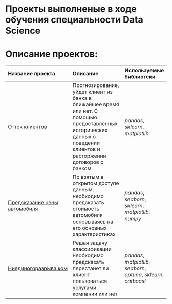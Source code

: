 # Проекты выполненые в ходе обучения специальности Data Science
# Описание проектов:
| Название проекта | Описание | Используемые библиотеки | 
| :---------------------- | :---------------------- | :---------------------- |
| [Отток клиентов](banking_classification) | Прогнозирование, уйдет клиент из банка в ближайшее время или нет. С помощью предоставленных исторических данных о поведении клиентов и расторжении договоров с банком| *pandas*, *sklearn*, *matplotlib* |
| [Предсказание цены автомобиля](the_price_of_cars) | По взятым в открытом доступе данным, необходимо предсказать стоимость автомобиля основываясь на его основных характеристиках | *pandas*, *seaborn*, *sklearn*, *matplotlib*, *numpy* |
| [Ниединогоразрыва.ком](optuna_telecom) | Решая задачу классификации необходимо предсказать перестанет ли клиент пользоваться услугами компании или нет | *pandas*, *matplotlib*, *seaborn*, *optuna*, *sklearn*, *catboost* |
